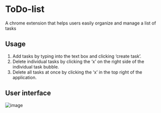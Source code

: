 # ToDo-list
A chrome extension that helps users easily organize and manage a list of tasks 

## Usage
1. Add tasks by typing into the text box and clicking ‘create task’.
2. Delete individual tasks by clicking the ‘x’ on the right side of the individual task bubble.
3. Delete all tasks at once by clicking the ‘x’ in the top right of the application. 


## User interface
![image](https://user-images.githubusercontent.com/64290148/130884472-62c82b93-727d-48b9-99ef-751bec475bbd.png)




